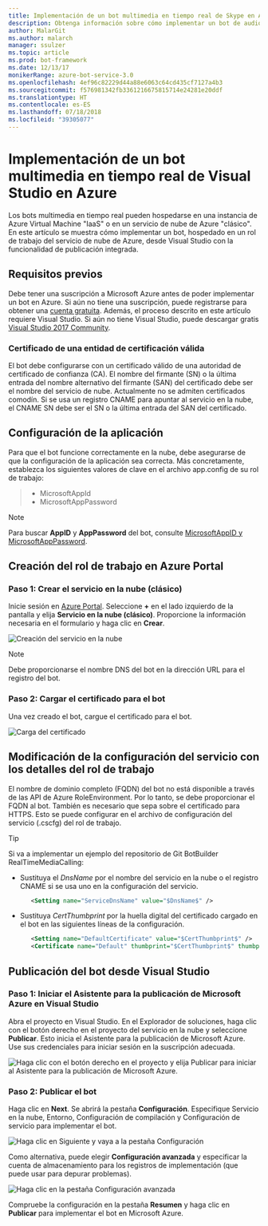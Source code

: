 ```yaml
---
title: Implementación de un bot multimedia en tiempo real de Skype en Azure | Microsoft Docs
description: Obtenga información sobre cómo implementar un bot de audio y vídeo en tiempo real de Skype en Azure mediante la característica de publicación integrada de Visual Studio.
author: MalarGit
ms.author: malarch
manager: ssulzer
ms.topic: article
ms.prod: bot-framework
ms.date: 12/13/17
monikerRange: azure-bot-service-3.0
ms.openlocfilehash: 4ef96c82229d44a88e6063c64cd435cf7127a4b3
ms.sourcegitcommit: f576981342fb3361216675815714e24281e20ddf
ms.translationtype: HT
ms.contentlocale: es-ES
ms.lasthandoff: 07/18/2018
ms.locfileid: "39305077"
---
```

# <a name="deploy-a-real-time-media-bot-from-visual-studio-to-azure"></a>Implementación de un bot multimedia en tiempo real de Visual Studio en Azure
Los bots multimedia en tiempo real pueden hospedarse en una instancia de Azure Virtual Machine "IaaS" o en un servicio de nube de Azure "clásico". En este artículo se muestra cómo implementar un bot, hospedado en un rol de trabajo del servicio de nube de Azure, desde Visual Studio con la funcionalidad de publicación integrada.

## <a name="prerequisites"></a>Requisitos previos

Debe tener una suscripción a Microsoft Azure antes de poder implementar un bot en Azure. Si aún no tiene una suscripción, puede registrarse para obtener una <a href="https://azure.microsoft.com/en-us/free/" target="_blank">cuenta gratuita</a>. Además, el proceso descrito en este artículo requiere Visual Studio. Si aún no tiene Visual Studio, puede descargar gratis <a href="https://www.visualstudio.com/downloads/" target="_blank">Visual Studio 2017 Community</a>.

### <a name="certificate-from-a-valid-certificate-authority"></a>Certificado de una entidad de certificación válida
El bot debe configurarse con un certificado válido de una autoridad de certificado de confianza (CA). El nombre del firmante (SN) o la última entrada del nombre alternativo del firmante (SAN) del certificado debe ser el nombre del servicio de nube. Actualmente no se admiten certificados comodín. Si se usa un registro CNAME para apuntar al servicio en la nube, el CNAME SN debe ser el SN o la última entrada del SAN del certificado.

## <a name="configure-application-settings"></a>Configuración de la aplicación
Para que el bot funcione correctamente en la nube, debe asegurarse de que la configuración de la aplicación sea correcta. Más concretamente, establezca los siguientes valores de clave en el archivo app.config de su rol de trabajo:
> <ul><li>MicrosoftAppId</li><li>MicrosoftAppPassword</li></ul>

> [!NOTE]
> Para buscar **AppID** y **AppPassword** del bot, consulte [MicrosoftAppID y MicrosoftAppPassword](~/bot-service-manage-overview.md#microsoftappid-and-microsoftapppassword).

## <a name="create-worker-role-in-the-azure-portal"></a>Creación del rol de trabajo en Azure Portal
### <a name="step-1-create-cloud-serviceclassic"></a>Paso 1: Crear el servicio en la nube (clásico)
Inicie sesión en <a href="https://portal.azure.com">Azure Portal</a>. Seleccione **+** en el lado izquierdo de la pantalla y elija **Servicio en la nube (clásico)**. Proporcione la información necesaria en el formulario y haga clic en **Crear**.

![Creación del servicio en la nube](../media/real-time-media-bot-portal-service-creation.png)

> [!NOTE]
> Debe proporcionarse el nombre DNS del bot en la dirección URL para el registro del bot.

### <a name="step-2-upload-the-certificate-for-the-bot"></a>Paso 2: Cargar el certificado para el bot
Una vez creado el bot, cargue el certificado para el bot.

![Carga del certificado](../media/real-time-media-bot-portal-certificates.png)

## <a name="modify-service-configuration-with-worker-role-details"></a>Modificación de la configuración del servicio con los detalles del rol de trabajo
El nombre de dominio completo (FQDN) del bot no está disponible a través de las API de Azure RoleEnvironment. Por lo tanto, se debe proporcionar el FQDN al bot. También es necesario que sepa sobre el certificado para HTTPS. Esto se puede configurar en el archivo de configuración del servicio (.cscfg) del rol de trabajo.

> [!TIP]
> Si va a implementar un ejemplo del repositorio de Git BotBuilder RealTimeMediaCalling:
> - Sustituya el $DnsName$ por el nombre del servicio en la nube o el registro CNAME si se usa uno en la configuración del servicio.
>   ```xml
>      <Setting name="ServiceDnsName" value="$DnsName$" />
>   ```
> 
> - Sustituya $CertThumbprint$ por la huella digital del certificado cargado en el bot en las siguientes líneas de la configuración.
>   ```xml
>      <Setting name="DefaultCertificate" value="$CertThumbprint$" />
>      <Certificate name="Default" thumbprint="$CertThumbprint$" thumbprintAlgorithm="sha1" />
>   ```

## <a name="publish-the-bot-from-visual-studio"></a>Publicación del bot desde Visual Studio
### <a name="step-1-launch-the-microsoft-azure-publishing-wizard-in-visual-studio"></a>Paso 1: Iniciar el Asistente para la publicación de Microsoft Azure en Visual Studio

Abra el proyecto en Visual Studio. En el Explorador de soluciones, haga clic con el botón derecho en el proyecto del servicio en la nube y seleccione **Publicar**. Esto inicia el Asistente para la publicación de Microsoft Azure. Use sus credenciales para iniciar sesión en la suscripción adecuada.

![Haga clic con el botón derecho en el proyecto y elija Publicar para iniciar al Asistente para la publicación de Microsoft Azure.](../media/real-time-media-bot-publish-signin.png)

### <a name="step-2-publish-the-bot"></a>Paso 2: Publicar el bot

Haga clic en **Next**. Se abrirá la pestaña **Configuración**. Especifique Servicio en la nube, Entorno, Configuración de compilación y Configuración de servicio para implementar el bot.

![Haga clic en Siguiente y vaya a la pestaña Configuración](../media/real-time-media-bot-publish-settings.png)

Como alternativa, puede elegir **Configuración avanzada** y especificar la cuenta de almacenamiento para los registros de implementación (que puede usar para depurar problemas).

![Haga clic en la pestaña Configuración avanzada](../media/real-time-media-bot-publish-advanced-settings.png)

Compruebe la configuración en la pestaña **Resumen** y haga clic en **Publicar** para implementar el bot en Microsoft Azure.
